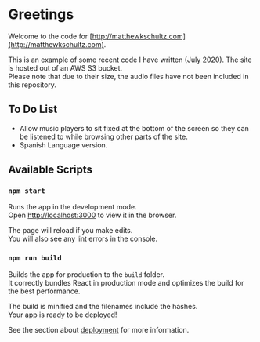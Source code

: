 # Greetings
Welcome to the code for [http://matthewkschultz.com](http://matthewkschultz.com). <br />

This is an example of some recent code I have written (July 2020). The site is hosted out of an AWS S3 bucket. <br />
Please note that due to their size, the audio files have not been included in this repository.

## To Do List
* Allow music players to sit fixed at the bottom of the screen so they can be listened to while browsing other parts of the site.
* Spanish Language version.

## Available Scripts
### `npm start`

Runs the app in the development mode.<br />
Open [http://localhost:3000](http://localhost:3000) to view it in the browser.

The page will reload if you make edits.<br />
You will also see any lint errors in the console.


### `npm run build`

Builds the app for production to the `build` folder.<br />
It correctly bundles React in production mode and optimizes the build for the best performance.

The build is minified and the filenames include the hashes.<br />
Your app is ready to be deployed!

See the section about [deployment](https://facebook.github.io/create-react-app/docs/deployment) for more information.
